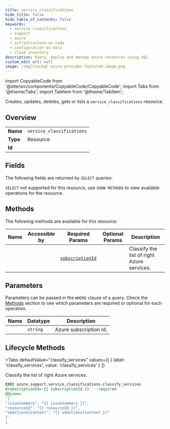 ```yaml
--- 
title: service_classifications
hide_title: false
hide_table_of_contents: false
keywords:
  - service_classifications
  - support
  - azure
  - infrastructure-as-code
  - configuration-as-data
  - cloud inventory
description: Query, deploy and manage azure resources using SQL
custom_edit_url: null
image: /img/stackql-azure-provider-featured-image.png
---
```


import CopyableCode from '@site/src/components/CopyableCode/CopyableCode';
import Tabs from '@theme/Tabs';
import TabItem from '@theme/TabItem';

Creates, updates, deletes, gets or lists a <code>service_classifications</code> resource.

## Overview
<table><tbody>
<tr><td><b>Name</b></td><td><code>service_classifications</code></td></tr>
<tr><td><b>Type</b></td><td>Resource</td></tr>
<tr><td><b>Id</b></td><td><CopyableCode code="azure.support.service_classifications" /></td></tr>
</tbody></table>

## Fields

The following fields are returned by `SELECT` queries:

`SELECT` not supported for this resource, use `SHOW METHODS` to view available operations for the resource.


## Methods

The following methods are available for this resource:

<table>
<thead>
    <tr>
    <th>Name</th>
    <th>Accessible by</th>
    <th>Required Params</th>
    <th>Optional Params</th>
    <th>Description</th>
    </tr>
</thead>
<tbody>
<tr>
    <td><a href="#classify_services"><CopyableCode code="classify_services" /></a></td>
    <td><CopyableCode code="exec" /></td>
    <td><a href="#parameter-subscriptionId"><code>subscriptionId</code></a></td>
    <td></td>
    <td>Classify the list of right Azure services.</td>
</tr>
</tbody>
</table>

## Parameters

Parameters can be passed in the `WHERE` clause of a query. Check the [Methods](#methods) section to see which parameters are required or optional for each operation.

<table>
<thead>
    <tr>
    <th>Name</th>
    <th>Datatype</th>
    <th>Description</th>
    </tr>
</thead>
<tbody>
<tr id="parameter-subscriptionId">
    <td><CopyableCode code="subscriptionId" /></td>
    <td><code>string</code></td>
    <td>Azure subscription Id.</td>
</tr>
</tbody>
</table>

## Lifecycle Methods

<Tabs
    defaultValue="classify_services"
    values={[
        { label: 'classify_services', value: 'classify_services' }
    ]}
>
<TabItem value="classify_services">

Classify the list of right Azure services.

```sql
EXEC azure.support.service_classifications.classify_services 
@subscriptionId='{{ subscriptionId }}' --required 
@@json=
'{
"issueSummary": "{{ issueSummary }}", 
"resourceId": "{{ resourceId }}", 
"additionalContext": "{{ additionalContext }}"
}'
;
```
</TabItem>
</Tabs>

